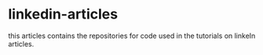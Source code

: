 # linkedin-articles
this articles contains the repositories for code used in the tutorials on linkeIn articles.
